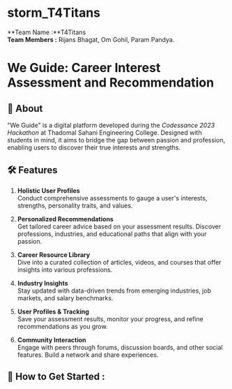 # storm_T4Titans

**Team Name :**T4Titans <br>
**Team Members :** Rijans Bhagat, Om Gohil, Param Pandya.

# We Guide: Career Interest Assessment and Recommendation

## 🌟 About
"We Guide" is a digital platform developed during the *Codessance 2023 Hackathon* at Thadomal Sahani Engineering College. Designed with students in mind, it aims to bridge the gap between passion and profession, enabling users to discover their true interests and strengths.

## 🛠️ Features

1. **Holistic User Profiles**  
   Conduct comprehensive assessments to gauge a user's interests, strengths, personality traits, and values.
   
2. **Personalized Recommendations**  
   Get tailored career advice based on your assessment results. Discover professions, industries, and educational paths that align with your passion.
   
3. **Career Resource Library**  
   Dive into a curated collection of articles, videos, and courses that offer insights into various professions.
   
4. **Industry Insights**  
   Stay updated with data-driven trends from emerging industries, job markets, and salary benchmarks.
   
5. **User Profiles & Tracking**  
   Save your assessment results, monitor your progress, and refine recommendations as you grow.
   
6. **Community Interaction**  
   Engage with peers through forums, discussion boards, and other social features. Build a network and share experiences.

## 🔗 How to Get Started : 


